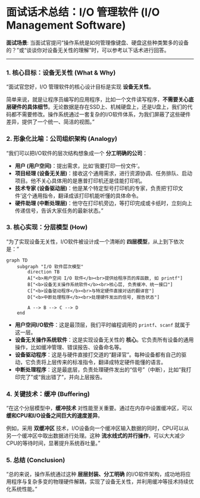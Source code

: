 # 面试话术总结：I/O 管理软件 (I/O Management Software)

**面试场景**: 当面试官提问“操作系统是如何管理像键盘、硬盘这些种类繁多的设备的？”或“谈谈你对设备无关性的理解”时，可以参考以下话术进行回答。

---

### 1. 核心目标：设备无关性 (What & Why)

“面试官您好，I/O 管理软件的核心设计目标是实现 **设备无关性**。

简单来说，就是让程序员编写的应用程序，比如一个文件读写程序，**不需要关心底层硬件的具体细节**。无论数据是存在SSD上、机械硬盘上，还是U盘上，我们的代码都不需要修改。操作系统通过一套复杂的I/O软件体系，为我们屏蔽了这些硬件差异，提供了一个统一、简洁的视图。”

### 2. 形象化比喻：公司组织架构 (Analogy)

“我们可以把I/O软件的层次结构想象成一个 **分工明确的公司**：

-   **用户 (用户空间)**：提出需求，比如‘我要打印一份文件’。
-   **项目经理 (设备无关层)**：接收这个通用需求，进行资源协调、任务排队、启动项目。他不关心具体用的是惠普打印机还是佳能打印机。
-   **技术专家 (设备驱动层)**：他是某个特定型号打印机的专家，负责把‘打印文件’这个通用指令，翻译成该打印机能听懂的具体命令。
-   **硬件助理 (中断处理层)**：他守在打印机旁边，等打印完成或卡纸时，立刻向上传递信号，告诉大家任务的最新状态。”

### 3. 核心实现：分层模型 (How)

“为了实现设备无关性，I/O软件被设计成一个清晰的 **四层模型**，从上到下依次是：”

```mermaid
graph TD
    subgraph "I/O 软件层次模型"
        direction TB
        A["<b>用户空间 I/O 软件</b><br>提供给程序员的库函数, 如 printf"]
        B["<b>设备无关操作系统软件</b><br>核心层, 负责缓冲、统一接口"]
        C["<b>设备驱动程序</b><br>与特定硬件直接对话的翻译官"]
        D["<b>中断处理程序</b><br>处理硬件发出的信号, 报告状态"]

        A --> B --> C --> D
    end
```

-   **用户空间I/O软件**：这是最顶层，我们平时编程调用的 `printf`、`scanf` 就属于这一层。
-   **设备无关操作系统软件**：这是实现设备无关性的 **核心**。它负责所有设备的通用操作，比如缓冲管理、错误报告、设备命名等。
-   **设备驱动程序**：这是与硬件直接打交道的“翻译官”。每种设备都有自己的驱动，它负责将上层传来的标准指令，翻译成特定硬件能懂的语言。
-   **中断处理程序**：这是最底层，负责处理硬件发出的“信号”（中断），比如“我打印完了”或“我出错了”，并向上层报告。

### 4. 关键技术：缓冲 (Buffering)

“在这个分层模型中，**缓冲技术** 对性能至关重要。通过在内存中设置缓冲区，可以 **缓和CPU和I/O设备之间巨大的速度差异**。

例如，采用 **双缓冲区** 技术，I/O设备向一个缓冲区输入数据的同时，CPU可以从另一个缓冲区中取出数据进行处理。这种 **流水线式的并行操作**，可以大大减少CPU的等待时间，显著提升系统吞吐量。”

### 5. 总结 (Conclusion)

“总的来说，操作系统通过这种 **层层封装、分工明确** 的I/O软件架构，成功地将应用程序与复杂多变的物理硬件解耦，实现了设备无关性，并利用缓冲等技术持续优化系统性能。”
